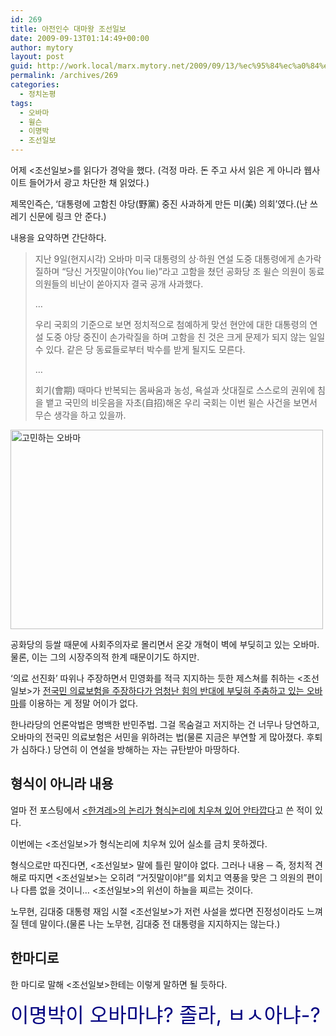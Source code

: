 ```yaml
---
id: 269
title: 아전인수 대마왕 조선일보
date: 2009-09-13T01:14:49+00:00
author: mytory
layout: post
guid: http://work.local/marx.mytory.net/2009/09/13/%ec%95%84%ec%a0%84%ec%9d%b8%ec%88%98-%eb%8c%80%eb%a7%88%ec%99%95-%ec%a1%b0%ec%84%a0%ec%9d%bc%eb%b3%b4/
permalink: /archives/269
categories:
  - 정치논평
tags:
  - 오바마
  - 윌슨
  - 이명박
  - 조선일보
---
```

어제 &lt;조선일보&gt;를 읽다가 경악을 했다. (걱정 마라. 돈 주고 사서 읽은 게 아니라 웹사이트 들어가서 광고 차단한 채 읽었다.)

제목인즉슨, &#8216;대통령에 고함친 야당(野黨) 중진 사과하게 만든 미(美) 의회&#8217;였다.(난 쓰레기 신문에 링크 안 준다.)

내용을 요약하면 간단하다.

> 지난 9일(현지시각) 오바마 미국 대통령의 상·하원 연설 도중 대통령에게 손가락질하며 &#8220;당신 거짓말이야(You lie)&#8221;라고 고함을 쳤던 공화당 조 윌슨 의원이 동료 의원들의 비난이 쏟아지자 결국 공개 사과했다.
> 
> &#8230;
> 
> 우리 국회의 기준으로 보면 정치적으로 첨예하게 맞선 현안에 대한 대통령의 연설 도중 야당 중진이 손가락질을 하며 고함을 친 것은 크게 문제가 되지 않는 일일 수 있다. 같은 당 동료들로부터 박수를 받게 될지도 모른다.
> 
> &#8230;
> 
> 회기(會期) 때마다 반복되는 몸싸움과 농성, 욕설과 삿대질로 스스로의 권위에 침을 뱉고 국민의 비웃음을 자초(自招)해온 우리 국회는 이번 윌슨 사건을 보면서 무슨 생각을 하고 있을까.<figure style="width: 500px" class="wp-caption aligncenter">

<img src="http://work.local/marx.mytory.net/wp-content/uploads/1/cfile26.uf.12196F174AAC47307CDD54.jpg" width="500" height="319" alt="고민하는 오바마" filename="cfile26.uf.12196F174AAC47307CDD54.jpg" filemime="" /><figcaption class="wp-caption-text">공화당의 등쌀 때문에 사회주의자로 몰리면서 온갖 개혁이 벽에 부딪히고 있는 오바마. 물론, 이는 그의 시장주의적 한계 때문이기도 하지만.</figcaption></figure> 

&#8216;의료 선진화&#8217; 따위나 주장하면서 민영화를 적극 지지하는 듯한 제스쳐를 취하는 &lt;조선일보&gt;가 <a target="_blank" title="조명훈 기자, 후퇴를 거듭하는 의료 개혁과 오바마의 위기, <레프트21> 2009-08-29" href="http://www.left21.com/article/6905">전국민 의료보험을 주장하다가 엄청난 힘의 반대에 부딪혀 주춤하고 있는 오바마</a>를 이용하는 게 정말 어이가 없다.

한나라당의 언론악법은 명백한 반민주법. 그걸 목숨걸고 저지하는 건 너무나 당연하고, 오바마의 전국민 의료보험은 서민을 위하려는 법(물론 지금은 부연할 게 많아졌다. 후퇴가 심하다.) 당연히 이 연설을 방해하는 자는 규탄받아 마땅하다.

## 형식이 아니라 내용

얼마 전 포스팅에서 <a target="_blank" href="http://spar2003.tistory.com/125">&lt;한겨레&gt;의 논리가 형식논리에 치우쳐 있어 안타깝다</a>고 쓴 적이 있다.

이번에는 &lt;조선일보&gt;가 형식논리에 치우쳐 있어 실소를 금치 못하겠다.

형식으로만 따진다면, &lt;조선일보&gt; 말에 틀린 말이야 없다. 그러나 내용 ─ 즉, 정치적 견해로 따지면 &lt;조선일보&gt;는 오히려 &#8220;거짓말이야!&#8221;를 외치고 역풍을 맞은 그 의원의 편이나 다름 없을 것이니&#8230; &lt;조선일보&gt;의 위선이 하늘을 찌르는 것이다.

노무현, 김대중 대통령 재임 시절 &lt;조선일보&gt;가 저런 사설을 썼다면 진정성이라도 느껴질 텐데 말이다.(물론 나는 노무현, 김대중 전 대통령을 지지하지는 않는다.)

## 한마디로

한 마디로 말해 &lt;조선일보&gt;한테는 이렇게 말하면 될 듯하다.

<span style="color: rgb(0, 0, 128); "><span style="font-size: xx-large; ">이명박이 오바마냐? 졸라, ㅂㅅ아냐-?</span></span>